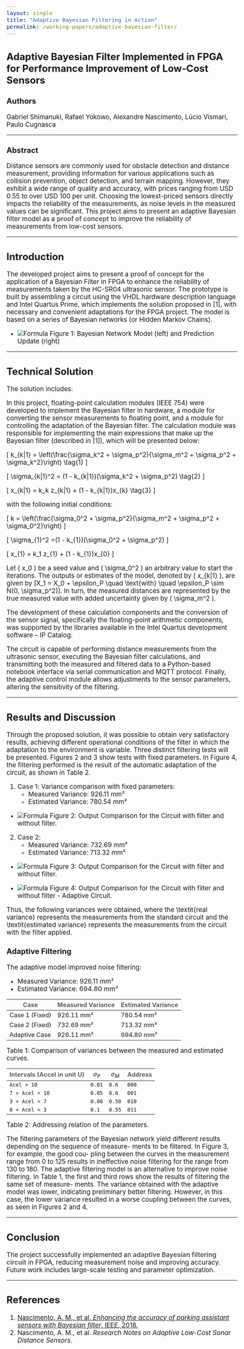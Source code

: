 ```yaml
---
layout: single
title: "Adaptive Bayesian Filtering in Action"
permalink: /working-papers/adaptive-bayesian-filter/
---
```


<style type="text/css">

body{ /* Normal  */
      font-size: 17px;
  }

.author__avatar{
    padding-left:10%;
    padding-right:10%;
}

.author__name{
    /* margin-bottom: 20px; Adjust space after name */
    text-align: center;
}

.author__content{
    text-align: center;

}

.author__avatar img{
    max-width:100%;
}

.author__urls{
    padding-left: 15%;
}

.page__content p {
    margin-top: 1.5em;
    margin-bottom: 1.5em;
}

.page{
    padding-right: 0%;
    font-size: 15px;
}

strong {
    color: #616161;
}

.justify-text {
  text-align: justify;
}

.fa-rss {
  display: none;
}

.footer .fa-rss {
  display: none !important;
}

a[href="/feed.xml"] {
  display: none;
}

.small-image {
  width: 250px; /* Adjust the size as needed */
  height: auto; /* Maintain aspect ratio */
  float: left; /* Align to the left */
  margin-right: 1rem; /* Add spacing between image and text */
}

</style>


## Adaptive Bayesian Filter Implemented in FPGA for Performance Improvement of Low-Cost Sensors

### Authors  
Gabriel Shimanuki, Rafael Yokowo, Alexandre Nascimento, Lúcio Vismari, Paulo Cugnasca  

---

### Abstract
Distance sensors are commonly used for obstacle detection and distance measurement, providing information for various applications such as collision prevention, object detection, and terrain mapping. However, they exhibit a wide range of quality and accuracy, with prices ranging from USD 0.55 to over USD 100 per unit. Choosing the lowest-priced sensors directly impacts the reliability of the measurements, as noise levels in the measured values can be significant. This project aims to present an adaptive Bayesian filter model as a **proof of concept** to improve the reliability of measurements from low-cost sensors.

---

## Introduction

The developed project aims to present a **proof of concept** for the application of a Bayesian Filter in FPGA to enhance the reliability of measurements taken by the HC-SR04 ultrasonic sensor. The prototype is built by assembling a circuit using the VHDL hardware description language and Intel Quartus Prime, which implements the solution proposed in [1], with necessary and convenient adaptations for the FPGA project. The model is based on a series of Bayesian networks (or Hidden Markov Chains).

- ![Formula](/assets/images/FPGA/model.png)
Figure 1: Bayesian Network Model (left) and Prediction Update (right)

---

## Technical Solution

The solution includes:

In this project, floating-point calculation modules (IEEE 754) were developed to implement the Bayesian filter in hardware, a module for converting the sensor measurements to floating point, and a module for controlling the adaptation of the Bayesian filter. The calculation module was responsible for implementing the main expressions that make up the Bayesian filter (described in [1]), which will be presented below:

\[
k_{k|1} = \left(\frac{\sigma_k^2 + \sigma_p^2}{\sigma_m^2 + \sigma_p^2 + \sigma_k^2}\right) \tag{1}
\]

\[
\sigma_{k|1}^2 = (1 - k_{k|1})(\sigma_k^2 + \sigma_p^2) \tag{2}
\]

\[
x_{k|1} = k_k z_{k|1} + (1 - k_{k|1})x_{k} \tag{3}
\]

with the following initial conditions:

\[
    k = \left(\frac{\sigma_0^2 + \sigma_p^2}{\sigma_m^2 + \sigma_p^2 + \sigma_0^2}\right)
\]

\[
    \sigma_{1}^2 =(1 - k_{1})(\sigma_0^2 + \sigma_p^2)
\]

\[
    x_{1} = k_1 z_{1} + (1 - k_{1})x_{0}
\]

Let \( x_0 \) be a seed value and \( \sigma_0^2 \) an arbitrary value to start the iterations. The outputs or estimates of the model, denoted by \( x_{k|1} \), are given by \[X_1 = X_0 + \epsilon_P \quad \text{with} \quad \epsilon_P \sim N(0, \sigma_p^2)\]. In turn, the measured distances are represented by the true measured value with added uncertainty given by \( \sigma_m^2 \).

The development of these calculation components and the conversion of the sensor signal, specifically the floating-point arithmetic components, was supported by the libraries available in the Intel Quartus development software – IP Catalog.

The circuit is capable of performing distance measurements from the ultrasonic sensor, executing the Bayesian filter calculations, and transmitting both the measured and filtered data to a Python-based notebook interface via serial communication and MQTT protocol. Finally, the adaptive control module allows adjustments to the sensor parameters, altering the sensitivity of the filtering.

---

## Results and Discussion

Through the proposed solution, it was possible to obtain very satisfactory results, achieving different operational conditions of the filter in which the adaptation to the environment is variable. Three distinct filtering tests will be presented. Figures 2 and 3 show tests with fixed parameters. In Figure 4, the filtering performed is the result of the automatic adaptation of the circuit, as shown in Table 2.

1. **Case 1**: Variance comparison with fixed parameters:  
   - Measured Variance: 926.11 mm²  
   - Estimated Variance: 780.54 mm²  

- ![Formula](/assets/images/FPGA/test_1.png)
Figure 2: Output Comparison for the Circuit with filter and without filter.

2. **Case 2**:  
   - Measured Variance: 732.69 mm²  
   - Estimated Variance: 713.32 mm²  

- ![Formula](/assets/images/FPGA/test_2.png)
Figure 3: Output Comparison for the Circuit with filter and without filter.

- ![Formula](/assets/images/FPGA/image_adaptation.png)
Figure 4: Output Comparison for the Circuit with filter and without filter - Adaptive Circuit.

Thus, the following variances were obtained, where the \textit{real variance} represents the measurements from the standard circuit and the \textit{estimated variance} represents the measurements from the circuit with the filter applied.


### Adaptive Filtering  
The adaptive model improved noise filtering:  
- Measured Variance: 926.11 mm²  
- Estimated Variance: **694.80 mm²**

| **Case**         | **Measured Variance** | **Estimated Variance** |
|------------------|----------------------|-----------------------|
| Case 1 (Fixed)  | 926.11 mm²           | 780.54 mm²            |
| Case 2 (Fixed)  | 732.69 mm²           | 713.32 mm²            |
| Adaptive Case    | 926.11 mm²           | **694.80 mm²**        |

Table 1: Comparison of variances between the measured and estimated curves.

| **Intervals (Accel in unit U)** | **$\sigma_{P}$** | **$\sigma_{M}$** | **Address** |
|---------------------------------|------------------|------------------|-------------|
| `Acel > 10`                     | `0.01`           | `0.6`            | `000`       |
| `7 < Acel < 10`                 | `0.05`           | `0.6`            | `001`       |
| `3 < Acel < 7`                  | `0.08`           | `0.58`           | `010`       |
| `0 < Acel < 3`                  | `0.1`            | `0.55`           | `011`       |

Table 2: Addressing relation of the parameters.


The filtering parameters of the Bayesian network yield different results depending on the sequence of measure- ments to be filtered. In Figure 3, for example, the good cou- pling between the curves in the measurement range from 0 to 125 results in ineffective noise filtering for the range from 130 to 180. The adaptive filtering model is an alternative to improve noise filtering. In Table 1, the first and third rows show the results of filtering the same set of measure- ments. The variance obtained with the adaptive model was lower, indicating preliminary better filtering. However, in this case, the lower variance resulted in a worse coupling between the curves, as seen in Figures 2 and 4.

---

## Conclusion

The project successfully implemented an **adaptive Bayesian filtering circuit** in FPGA, reducing measurement noise and improving accuracy. Future work includes large-scale testing and parameter optimization.

---

## References

1. [Nascimento, A. M., et al. *Enhancing the accuracy of parking assistant sensors with Bayesian filter*. IEEE, 2018.](https://ieeexplore.ieee.org/document/8519512)
2. Nascimento, A. M., et al. *Research Notes on Adaptive Low-Cost Sonar Distance Sensors*.  


